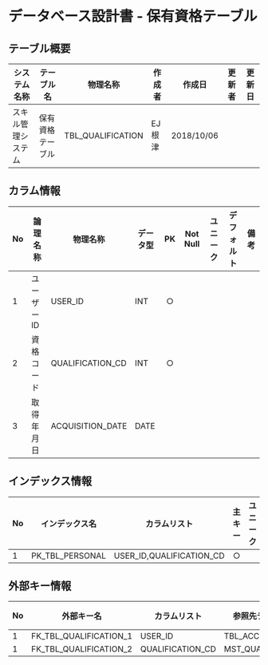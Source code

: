 # データベース設計書 - 保有資格テーブル

## テーブル概要

|システム名称|テーブル名|物理名称|作成者|作成日|更新者|更新日  
|---|---|---|---|---|---|---|
|スキル管理システム|保有資格テーブル|TBL_QUALIFICATION|EJ根津|2018/10/06|

## カラム情報

|No|論理名称|物理名称|データ型|PK|Not Null|ユニーク|デフォルト|備考|  
|---|---|---|---|:-:|:-:|:-:|---|---|
|1|ユーザーID|USER_ID|INT|○|||||
|2|資格コード|QUALIFICATION_CD|INT|○|||||
|3|取得年月日|ACQUISITION_DATE|DATE||||||

## インデックス情報

|No|インデックス名|カラムリスト|主キー|ユニーク|備考|
|---|---|---|:-:|:-:|---|
|1|PK_TBL_PERSONAL|USER_ID,QUALIFICATION_CD|○|||

## 外部キー情報

|No|外部キー名|カラムリスト|参照先テーブル名|参照先カラムリスト|備考|
|---|---|---|---|---|---|
|1|FK_TBL_QUALIFICATION_1|USER_ID|TBL_ACCOUNT|USER_ID||
|1|FK_TBL_QUALIFICATION_2|QUALIFICATION_CD|MST_QUALIFICATION|QUALIFICATION_CD||

